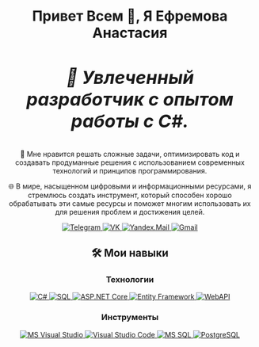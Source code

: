 
<h1 align="center">Привет Всем 👋, Я Ефремова Анастасия</h1> 

<div align="center">
<h3 style="font-size: 36px;">
  <i>
    🌟 Увлеченный разработчик с опытом работы с C#.
  </i>
</h3>
<p>
  🚀 Мне нравится решать сложные задачи, оптимизировать код и создавать продуманные решения с использованием современных технологий и принципов программирования.
</p>
<p>
  🌐 В мире, насыщенном цифровыми и информационными ресурсами, я стремлюсь создать инструмент, который способен хорошо обрабатывать эти самые ресурсы и поможет многим использовать их для решения проблем и достижения целей.
</p>
</div>


<p align="center">
  <a href="https://t.me/your_telegram" target="_blank">
    <img src="https://img.shields.io/badge/Telegram-2CA5E0?style=for-the-badge&logo=telegram&logoColor=white" alt="Telegram">
  </a>
  <a href="https://vk.com/your_vk" target="_blank">
    <img src="https://img.shields.io/badge/VK-4A76A8?style=for-the-badge&logo=vk&logoColor=white" alt="VK">
  </a>
  <a href="mailto:your_yandex_mail@yandex.ru" target="_blank">
    <img src="https://img.shields.io/badge/Yandex.Mail-FFCC00?style=for-the-badge&logo=yandex&logoColor=black" alt="Yandex.Mail">
  </a>
  <a href="mailto:your_gmail@gmail.com" target="_blank">
    <img src="https://img.shields.io/badge/Gmail-EA4335?style=for-the-badge&logo=gmail&logoColor=white" alt="Gmail">
  </a>
</p>


<h2 align="center">🛠️ Мои навыки</h2>

<h3 align="center">Технологии</h3>
<p align="center">
  <a href="https://learn.microsoft.com/en-us/dotnet/csharp/" target="_blank">
    <img src="https://img.shields.io/badge/C%23-239120?style=for-the-badge&logo=c-sharp&logoColor=white" alt="C#">
  </a>
  <a href="https://www.w3schools.com/sql/" target="_blank">
    <img src="https://img.shields.io/badge/SQL-003B57?style=for-the-badge&logo=postgresql&logoColor=white" alt="SQL">
  </a>
  <a href="https://dotnet.microsoft.com/en-us/apps/aspnet/apis" target="_blank">
    <img src="https://img.shields.io/badge/ASP.NET%20Core-512BD4?style=for-the-badge&logo=.net&logoColor=white" alt="ASP.NET Core">
  </a>
  <a href="https://learn.microsoft.com/en-us/ef/core/" target="_blank">
    <img src="https://img.shields.io/badge/Entity%20Framework-7A2A35?style=for-the-badge&logo=dotnet&logoColor=white" alt="Entity Framework">
  </a>
  <a href="https://learn.microsoft.com/en-us/aspnet/core/web-api/?view=aspnetcore-6.0" target="_blank">
    <img src="https://img.shields.io/badge/WebAPI-512BD4?style=for-the-badge&logo=.net&logoColor=white" alt="WebAPI">
  </a>
</p>

<h3 align="center">Инструменты</h3>
<p align="center">
  <a href="https://visualstudio.microsoft.com/" target="_blank">
    <img src="https://img.shields.io/badge/MS%20Visual%20Studio-5C2D91?style=for-the-badge&logo=visualstudio&logoColor=white" alt="MS Visual Studio">
  </a>
  <a href="https://code.visualstudio.com/" target="_blank">
    <img src="https://img.shields.io/badge/VS%20Code-007ACC?style=for-the-badge&logo=visual-studio-code&logoColor=white" alt="Visual Studio Code">
  </a>
  <a href="https://docs.microsoft.com/en-us/sql/ssms/sql-server-management-studio-ssms" target="_blank">
    <img src="https://img.shields.io/badge/MS%20SQL%20-CC2927?style=for-the-badge&logo=microsoft-sql-server&logoColor=white" alt="MS SQL">
  </a>
  <a href="https://www.postgresql.org/" target="_blank">
    <img src="https://img.shields.io/badge/PostgreSQL-4169E1?style=for-the-badge&logo=postgresql&logoColor=white" alt="PostgreSQL">
  </a>
</p>




<!--

  <a href="https://www.python.org/" target="_blank">
    <img src="https://img.shields.io/badge/Python-3776AB?style=for-the-badge&logo=python&logoColor=white" alt="Python">
  </a>
  <a href="https://www.javascript.com/" target="_blank">
    <img src="https://img.shields.io/badge/JavaScript-F7DF1E?style=for-the-badge&logo=javascript&logoColor=black" alt="JavaScript">
  </a>

![Top Langs](https://github-readme-stats.vercel.app/api/top-langs/?username=Anastasiya8Efremova&layout=compact)
![Top Langs](https://github-readme-stats.vercel.app/api/top-langs/?username=Anastasiya8Efremova&hide_progress=true)

**Anastasiya8Efremova/Anastasiya8Efremova** is a ✨ _special_ ✨ repository because its `README.md` (this file) appears on your GitHub profile.

Here are some ideas to get you started:

- 🔭 I’m currently working on ...
- 🌱 I’m currently learning ...
- 👯 I’m looking to collaborate on ...
- 🤔 I’m looking for help with ...
- 💬 Ask me about ...
- 📫 How to reach me: ...
- 😄 Pronouns: ...
- ⚡ Fun fact: ...
-->
